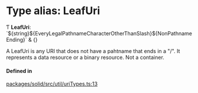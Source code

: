 # Type alias: LeafUri

Ƭ **LeafUri**: \`$\{string}$\{EveryLegalPathnameCharacterOtherThanSlash}$\{NonPathnameEnding}\` & {}

A LeafUri is any URI that does not have a pahtname that ends in a "/". It
represents a data resource or a binary resource. Not a container.

#### Defined in

[packages/solid/src/util/uriTypes.ts:13](https://github.com/o-development/ldo/blob/b955d3b/packages/solid/src/util/uriTypes.ts#L13)
